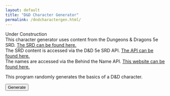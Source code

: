 ```yaml
---
layout: default
title: "D&D Character Generator"
permalink: /dndcharactergen.html/
---
```


<p>
  Under Construction<br>
  This character generator uses content from the Dungeons & Dragons 5e SRD. 
  <a href="https://media.wizards.com/2016/downloads/DND/SRD-OGL_V5.1.pdf" target="_blank">
    The SRD can be found here.
  </a><br>
  The SRD content is accessed via the D&D 5e SRD API. 
  <a href="https://www.dnd5eapi.co/" target="_blank">
    The API can be found here.
  </a><br>
  The names are accessed via the Behind the Name API.
  <a href="https://www.behindthename.com/" target="_blank">
    This website can be found here.
  </a>
</p>
<p>
  This program randomly generates the basics of a D&D character.
</p>
<form id="form1">
  <button type="button" onclick="showChar()">Generate</button>
</form>
<p id="result"></p>

<script src="/javascript/dndcharactergen.js"></script>
